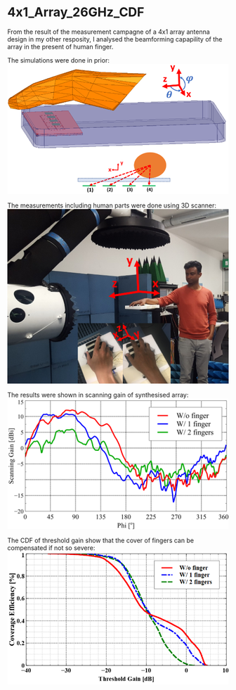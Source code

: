 # 4x1_Array_26GHz_CDF
From the result of the measurement campagne of a 4x1 array antenna design in my other resposity, I analysed the beamforming capapility of the array in the present of human finger.

The simulations were done in prior:
![alt text](https://github.com/Khainguyen1349/4x1_Array_26GHz_CDF/blob/master/Pictures/Casing_finger.PNG)

The measurements including human parts were done using 3D scanner:
![alt text](https://github.com/Khainguyen1349/4x1_Array_26GHz_CDF/blob/master/Pictures/fingerPlacement.png)

The results were shown in scanning gain of synthesised array:
![alt text](https://github.com/Khainguyen1349/4x1_Array_26GHz_CDF/blob/master/Pictures/beamform_envelop.png)

The CDF of threshold gain show that the cover of fingers can be compensated if not so severe:
![alt text](https://github.com/Khainguyen1349/4x1_Array_26GHz_CDF/blob/master/Pictures/coverageEff_old.png)
